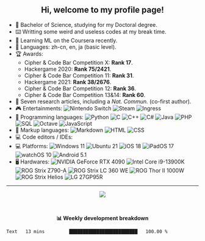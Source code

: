 <h2 align="center">Hi, welcome to my profile page!</h2>

<p align="left">
<ul>
    <li>🧪 Bachelor of Science, studying for my Doctoral degree.</li>
    <li>⌨️ Writting some weird and useless codes at my break time. </li>
    <li>📖 Learning ML on the Coursera recently.</li>
    <li>💬 Languages: zh-cn, en, ja (basic level).</li>
    <li>🏆 Awards: 
        <ul>
            <li>Cipher & Code Bar Competition X: <strong>Rank 17</strong>.</li>
            <li>Hackergame 2020: <strong>Rank 75/2421</strong>.</li>
            <li>Cipher & Code Bar Competition 11: <strong>Rank 31</strong>.</li>
            <li>Hackergame 2021: <strong>Rank 38/2676</strong>.</li>
            <li>Cipher & Code Bar Competition 12: <strong>Rank 36</strong>.</li>
            <li>Cipher & Code Bar Competition 13&14: <strong>Rank 60</strong>.</li>
        </ul>
    </li>
    <li>📄 Seven research articles, including a <i>Nat. Commun.</i> (co-first author).</li>
    <li>🎮 Entertainments:
        <img src="https://img.shields.io/badge/-Nintendo%20Switch-E60012?style=flat&logo=Nintendo-Switch&logoColor=white" alt="Nintendo Switch"/>
        <img src="https://img.shields.io/badge/-Steam-000000?style=flat&logo=Steam&logoColor=white" alt="Steam"/>
        <img src="https://img.shields.io/badge/-Ingress-00c5ff?style=flat&logo=Ingress&logoColor=white" alt="Ingress"/>
    </li>
    <li>📝 Programming languages:
        <img src="https://img.shields.io/badge/-Python-3776AB?style=flat&logo=Python&logoColor=white" alt="Python"/>
        <img src="https://img.shields.io/badge/-C-A8B9CC?style=flat&logo=C&logoColor=white" alt="C"/>
        <img src="https://img.shields.io/badge/-C++-00599C?style=flat&logo=C%2B%2B&logoColor=white" alt="C++"/>
        <img src="https://img.shields.io/badge/-C%23-239120?style=flat&logo=C-Sharp&logoColor=white" alt="C#"/>
        <img src="https://img.shields.io/badge/-Java-007396?style=flat&logo=Java&logoColor=white" alt="Java"/>
        <img src="https://img.shields.io/badge/-PHP-777BB4?style=flat&logo=PHP&logoColor=white" alt="PHP"/>
        <img src="https://img.shields.io/badge/-SQL-003B57?style=flat&logo=SQLite&logoColor=white" alt="SQL"/>
        <img src="https://img.shields.io/badge/-Octave-0790C0?style=flat&logo=Octave&logoColor=white" alt="Octave"/>
        <img src="https://img.shields.io/badge/-JavaScript-F7DF1E?style=flat&logo=JavaScript&logoColor=white" alt="JavaScript"/>
    </li>
    <li>📝 Markup languages:
        <img src="https://img.shields.io/badge/-Markdown-000000?style=flat&logo=Markdown&logoColor=white" alt="Markdown"/>
        <img src="https://img.shields.io/badge/-HTML-E34F26?style=flat&logo=HTML5&logoColor=white" alt="HTML"/>
        <img src="https://img.shields.io/badge/-CSS-663399?style=flat&logo=CSS&logoColor=white" alt="CSS"/>
    </li>
    <li>💻 Code editors / IDEs:
        <img src="https://img.shields.io/badge/-Visual%20Studio%20Code-007ACC?style=flat&logo=Visual-Studio-Code&logoColor=white" alt=""/>
        <img src="https://img.shields.io/badge/-Visual%20Studio-5C2D91?style=flat&logo=Visual-Studio&logoColor=white" alt=""/>
        <img src="https://img.shields.io/badge/-Eclipse-2C2255?style=flat&logo=Eclipse-IDE&logoColor=white" alt=""/>
        <img src="https://img.shields.io/badge/-PyCharm-000000?style=flat&logo=PyCharm&logoColor=white" alt=""/>
        <img src="https://img.shields.io/badge/-Octave%20(CLI)-0790C0?style=flat&logo=Octave&logoColor=white" alt=""/>
    </li>
    <li>💻 Platforms:
        <img src="https://img.shields.io/badge/-Windows%2011-0078D6?style=flat&logo=Windows&logoColor=white" alt="Windows 11"/>
        <img src="https://img.shields.io/badge/-Ubuntu%2021-E95420?style=flat&logo=Ubuntu&logoColor=white" alt="Ubuntu 21"/>
        <img src="https://img.shields.io/badge/-iOS%2018-999999?style=flat&logo=Apple&logoColor=white" alt="iOS 18"/>
        <img src="https://img.shields.io/badge/-iPadOS%2017-999999?style=flat&logo=Apple&logoColor=white" alt="iPadOS 17"/>
        <img src="https://img.shields.io/badge/-watchOS%2010-999999?style=flat&logo=Apple&logoColor=white" alt="watchOS 10"/>
        <img src="https://img.shields.io/badge/-Android%205.1-3DDC84?style=flat&logo=Android&logoColor=white" alt="Android 5.1"/>
    </li>
    <li>🖥️ Hardwares:
        <img src="https://img.shields.io/badge/-NVIDIA%20GeForce%20RTX%204090-76B900?style=flat&logo=NVIDIA&logoColor=white" alt="NVIDIA GeForce RTX 4090"/>
        <img src="https://img.shields.io/badge/-Intel%20Core%20i9%2d%2d13900K-0071C5?style=flat&logo=Intel&logoColor=white" alt="Intel Core i9-13900K"/>
        <img src="https://img.shields.io/badge/-ROG%20Strix%20Z790%2d%2dA-FF0029?style=flat&logo=republicofgamers&logoColor=white" alt="ROG Strix Z790-A"/>
        <img src="https://img.shields.io/badge/-ROG%20Strix%20LC%20360%20WE-FF0029?style=flat&logo=republicofgamers&logoColor=white" alt="ROG Strix LC 360 WE"/>
        <img src="https://img.shields.io/badge/-ROG%20Thor%20II%201000W-FF0029?style=flat&logo=republicofgamers&logoColor=white" alt="ROG Thor II 1000W"/>
        <img src="https://img.shields.io/badge/-ROG%20Strix%20Helios-FF0029?style=flat&logo=republicofgamers&logoColor=white" alt="ROG Strix Helios"/>
        <img src="https://img.shields.io/badge/-LG%2027GP95R-A50034?style=flat&logo=LG&logoColor=white" alt="LG 27GP95R"/>
    </li>
</ul>
</p>

<hr />

<p align="center">
    <img src="https://github-readme-stats.vercel.app/api?username=MetLee&show_icons=true">
</p>
<br />

<p align="center"><b>📊 Weekly development breakdown</b></p>

<!--START_SECTION:waka-->

```txt
Text   13 mins         █████████████████████████   100.00 %
```

<!--END_SECTION:waka-->

<!--
    Acknowledgement:
        https://github.com/NachtgeistW/NachtgeistW
        https://github.com/matchai/waka-box
        https://github.com/athul/waka-readme
        https://github.com/anuraghazra/github-readme-stats
-->
